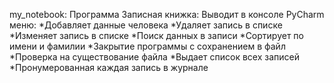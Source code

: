 my_notebook:
Программа Записная книжка:
Выводит в консоле PyCharm меню:
*Добавляет данные человека
*Удаляет запись в списке
*Изменяет запись в списке
*Поиск данных в записи
*Сортирует по имени и фамилии
*Закрытие программы с сохранением в файл
*Проверка на существование файла
*Выдает список всех записей
*Пронумерованная каждая запись в журнале